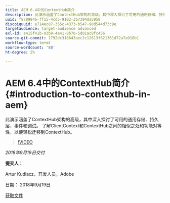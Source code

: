 ```yaml
---
title: AEM 6.4中的ContextHub简介
description: 此演示涵盖了ContextHub架构的高级，其中深入探讨了可用的通用存储、持久层、事件和调试。 了解ClientContext和ContextHub之间的相似之处和功能对等性，以便轻松迁移到ContextHub。
uuid: f8789846-ff15-4cd5-9102-3b7394da5958
discoiquuid: e714ec87-355c-4373-b547-98d544d73c9e
targetaudience: target-audience advanced
exl-id: a415f41b-03b9-4a41-8b70-5d81ac8fc456
source-git-commit: 1792dc318643aec2c12613f621361d72a7a918b1
workflow-type: tm+mt
source-wordcount: '88'
ht-degree: 2%

---
```


# AEM 6.4中的ContextHub简介{#introduction-to-contexthub-in-aem}

此演示涵盖了ContextHub架构的高级，其中深入探讨了可用的通用存储、持久层、事件和调试。 了解ClientContext和ContextHub之间的相似之处和功能对等性，以便轻松迁移到ContextHub。

>[!VIDEO](https://video.tv.adobe.com/v/23839/?quality=9)

*2018年9月19日交付*

**提交人：**

Artur Kudlacz，开发人员，Adobe

日期： 2018年9月19日

[获取文件](assets/gems-session-introduction-to-contexthub-in-aem-64.pdf)

<!--
[Get back to the Overview](https://helpx.adobe.com/experience-manager/kt/eseminars/gems/aem-index.html)
-->
